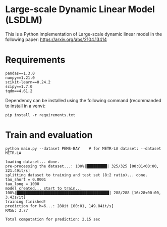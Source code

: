# Large-scale Dynamic Linear Model (LSDLM)
This is a Python implementation of Large-scale dynamic linear model in the following paper:
https://arxiv.org/abs/2104.13414

# Requirements
```angular2html
pandas==1.3.0
numpy==1.21.0
scikit-learn==0.24.2
scipy==1.7.0
tqdm==4.61.2
```
Dependency can be installed using the following command (recommanded to install in a venv):
```angular2html
pip install -r requirements.txt
```

# Train and evaluation
```angular2html
python main.py --dataset PEMS-BAY    # for METR-LA dataset: --dataset METR-LA
```
```angular2html
loading dataset... done.
pre-processing the dataset...: 100%|█████████| 325/325 [00:01<00:00, 321.49it/s]
splitting dataset to training and test set (8:2 ratio)... done.
tau_short = 0.0001
tau_long = 1000
model created... start to train...
100%|█████████████████████████████████████████| 288/288 [16:28<00:00,  3.43s/it]
training finished!
prediction for h=6...: 288it [00:01, 149.84it/s]
RMSE: 3.77

Total computation for prediction: 2.15 sec
```